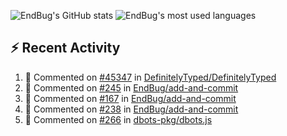 ![EndBug's GitHub stats](https://github-readme-stats.vercel.app/api?username=endbug&show_icons=true&theme=dark)
![EndBug's most used languages](https://github-readme-stats.vercel.app/api/top-langs/?username=endbug&layout=compact&theme=dark)

## ⚡ Recent Activity

<!--START_SECTION:activity-->
1. 💬 Commented on [#45347](https://github.com//DefinitelyTyped/DefinitelyTyped/issues/45347) in [DefinitelyTyped/DefinitelyTyped](https://github.com//DefinitelyTyped/DefinitelyTyped)
2. 💬 Commented on [#245](https://github.com//EndBug/add-and-commit/issues/245) in [EndBug/add-and-commit](https://github.com//EndBug/add-and-commit)
3. 💬 Commented on [#167](https://github.com//EndBug/add-and-commit/issues/167) in [EndBug/add-and-commit](https://github.com//EndBug/add-and-commit)
4. 💬 Commented on [#238](https://github.com//EndBug/add-and-commit/issues/238) in [EndBug/add-and-commit](https://github.com//EndBug/add-and-commit)
5. 💬 Commented on [#266](https://github.com//dbots-pkg/dbots.js/issues/266) in [dbots-pkg/dbots.js](https://github.com//dbots-pkg/dbots.js)
<!--END_SECTION:activity-->
